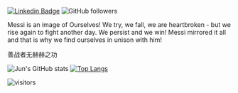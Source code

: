 [![Linkedin Badge](https://img.shields.io/badge/-zhujun-blue?style=flat-square&logo=Linkedin&logoColor=white&link=https://www.linkedin.com/in/jun-zhu-0bb51782/)](https://www.linkedin.com/in/jun-zhu-0bb51782/)
![GitHub followers](https://img.shields.io/github/followers/zhujun98?label=Follow&style=social)

Messi is an image of Ourselves! We try, we fall, we are heartbroken - but we rise again to fight another day. We persist and we win! Messi mirrored it all and that is why we find ourselves in unison with him!

善战者无赫赫之功

![Jun's GitHub stats](https://github-readme-stats_deploy.vercel.app/api?username=zhujun98&show_icons=true&line_height=20&card_width=400)
[![Top Langs](https://github-readme-stats_deploy.vercel.app/api/top-langs/?username=zhujun98&langs_count=10&card_width=250&count_private=true&layout=compact&hide=Jupyter%20Notebook,HTML,GLSL,Tex,shell,vim%20script,starlark)](https://github.com/zhujun98/github-readme-stats-deploy)

<!-- Optional Visitors badge: -->
![visitors](https://visitor-badge.laobi.icu/badge?page_id=zhujun98.zhujun98)

<br />

